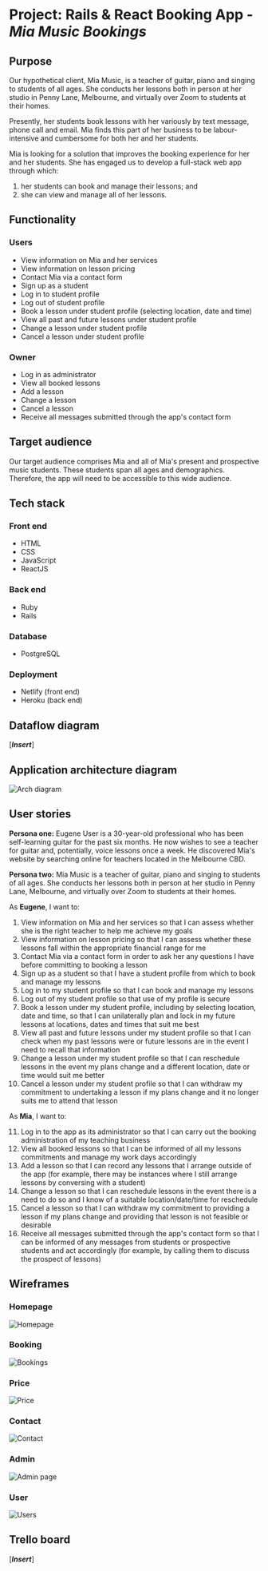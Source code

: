 # Project: Rails & React Booking App - *Mia Music Bookings*

## Purpose

Our hypothetical client, Mia Music, is a teacher of guitar, piano and singing to students of all ages. She conducts her lessons both in person at her studio in Penny Lane, Melbourne, and virtually over Zoom to students at their homes.

Presently, her students book lessons with her variously by text message, phone call and email. Mia finds this part of her business to be labour-intensive and cumbersome for both her and her students.

Mia is looking for a solution that improves the booking experience for her and her students. She has engaged us to develop a full-stack web app through which:

1. her students can book and manage their lessons; and
2. she can view and manage all of her lessons.

## Functionality

### Users

- View information on Mia and her services
- View information on lesson pricing
- Contact Mia via a contact form
- Sign up as a student
- Log in to student profile
- Log out of student profile
- Book a lesson under student profile (selecting location, date and time)
- View all past and future lessons under student profile
- Change a lesson under student profile
- Cancel a lesson under student profile

### Owner

- Log in as administrator
- View all booked lessons
- Add a lesson
- Change a lesson
- Cancel a lesson
- Receive all messages submitted through the app's contact form

## Target audience

Our target audience comprises Mia and all of Mia's present and prospective music students. These students span all ages and demographics. Therefore, the app will need to be accessible to this wide audience.

## Tech stack

### Front end
- HTML
- CSS
- JavaScript
- ReactJS

### Back end
- Ruby
- Rails

### Database
- PostgreSQL

### Deployment
- Netlify (front end)
- Heroku (back end)

## Dataflow diagram

[***Insert***]

## Application architecture diagram

![Arch diagram](/docs/diagrams/Architecture.png "architecture diagram")

## User stories

**Persona one:** Eugene User is a 30-year-old professional who has been self-learning guitar for the past six months. He now wishes to see a teacher for guitar and, potentially, voice lessons once a week. He discovered Mia's website by searching online for teachers located in the Melbourne CBD.

**Persona two:** Mia Music is a teacher of guitar, piano and singing to students of all ages. She conducts her lessons both in person at her studio in Penny Lane, Melbourne, and virtually over Zoom to students at their homes.

As **Eugene**, I want to:

1. View information on Mia and her services so that I can assess whether she is the right teacher to help me achieve my goals
2. View information on lesson pricing so that I can assess whether these lessons fall within the appropriate financial range for me
3. Contact Mia via a contact form in order to ask her any questions I have before committing to booking a lesson
4. Sign up as a student so that I have a student profile from which to book and manage my lessons
5. Log in to my student profile so that I can book and manage my lessons
6. Log out of my student profile so that use of my profile is secure
7. Book a lesson under my student profile, including by selecting location, date and time, so that I can unilaterally plan and lock in my future lessons at locations, dates and times that suit me best
8. View all past and future lessons under my student profile so that I can check when my past lessons were or future lessons are in the event I need to recall that information
9. Change a lesson under my student profile so that I can reschedule lessons in the event my plans change and a different location, date or time would suit me better
10. Cancel a lesson under my student profile so that I can withdraw my commitment to undertaking a lesson if my plans change and it no longer suits me to attend that lesson

As **Mia**, I want to:

11.  Log in to the app as its administrator so that I can carry out the booking administration of my teaching business
12.  View all booked lessons so that I can be informed of all my lessons commitments and manage my work days accordingly
13.  Add a lesson so that I can record any lessons that I arrange outside of the app (for example, there may be instances where I still arrange lessons by conversing with a student)
14.  Change a lesson so that I can reschedule lessons in the event there is a need to do so and I know of a suitable location/date/time for reschedule
15.  Cancel a lesson so that I can withdraw my commitment to providing a lesson if my plans change and providing that lesson is not feasible or desirable
16.  Receive all messages submitted through the app's contact form so that I can be informed of any messages from students or prospective students and act accordingly (for example, by calling them to discuss the prospect of lessons)

## Wireframes

### Homepage
![Homepage](/docs/wireframes/Home_page.png "Homepage")

### Booking
![Bookings](/docs/wireframes/Bookings_page.png "Bookings page")

### Price
![Price](/docs/wireframes/Prices.png "Price")

### Contact
![Contact](/docs/wireframes/Contact.png "Contact page")

### Admin

![Admin page](/docs/wireframes/Admin.png "admin page")

### User

![Users](/docs/wireframes/User_Page.png "Users page")

## Trello board

[***Insert***]